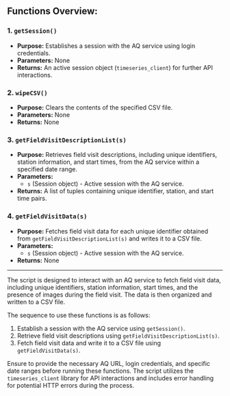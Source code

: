 ## Functions Overview:

### 1. `getSession()`
- **Purpose:** Establishes a session with the AQ service using login credentials.
- **Parameters:** None
- **Returns:** An active session object (`timeseries_client`) for further API interactions.

### 2. `wipeCSV()`
- **Purpose:** Clears the contents of the specified CSV file.
- **Parameters:** None
- **Returns:** None

### 3. `getFieldVisitDescriptionList(s)`
- **Purpose:** Retrieves field visit descriptions, including unique identifiers, station information, and start times, from the AQ service within a specified date range.
- **Parameters:** 
  - `s` (Session object) - Active session with the AQ service.
- **Returns:** A list of tuples containing unique identifier, station, and start time pairs.

### 4. `getFieldVisitData(s)`
- **Purpose:** Fetches field visit data for each unique identifier obtained from `getFieldVisitDescriptionList(s)` and writes it to a CSV file.
- **Parameters:** 
  - `s` (Session object) - Active session with the AQ service.
- **Returns:** None

---

The script is designed to interact with an AQ service to fetch field visit data, including unique identifiers, station information, start times, and the presence of images during the field visit. The data is then organized and written to a CSV file. 

The sequence to use these functions is as follows:
1. Establish a session with the AQ service using `getSession()`.
2. Retrieve field visit descriptions using `getFieldVisitDescriptionList(s)`.
3. Fetch field visit data and write it to a CSV file using `getFieldVisitData(s)`.

Ensure to provide the necessary AQ URL, login credentials, and specific date ranges before running these functions. The script utilizes the `timeseries_client` library for API interactions and includes error handling for potential HTTP errors during the process.